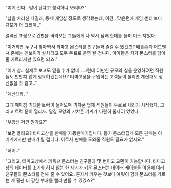 "이게 진짜.. 말이 된다고 생각하냐 모리타?"

"샵을 차리신 다길래, 동네 게임샵 정도로 생각했는데, 이건.. 맞은편에 게임 센터 보다 규모가 더 크잖아.."

얼빠진 표정으로 간판을 바라보는 그들에게 나 역시 담배 한대를 물며 미소 지었다.

"이거라면 누구나 찾아와서 타마고 몬스터를 친구들과 즐길 수 있겠죠? 배틀존과 어드벤쳐 존에는 겜보이가 설치되고 모두 무료로 운영 될 겁니다. 아이들은 자기 몬스터를 담아 둘 카트리지만 있으면 되죠."

"이거 참.. 실제로 보고도 믿을 수가 없네.. 그런데 이만한 규모의 샵을 운영하려면 직원들도 만만치 않게 필요하겠는데요? 타마고상을 구입하는 고객들이 몰리면 계산대도 정신없을 것 같고.."

"계산대라.."

그때 때마침 거대한 트럭이 들어오며 가챠폰 업체 직원들이 우르르 내리기 시작했다. 그리고 트럭 문이 열리자. 달걀 모양의 갸챠폰 기계가 나란히 줄지어 있었다.

"부장님 저건 뭔가요?"

"보면 몰라요? 타마고상을 판매할 자동판매기입니다. 뽑기 몬스터답게 모든 판매는 이 기계에서만 판매가 될 겁니다. 이로서 판매를 도와줄 직원도 필요가 없지요."

"허어.."

"그리고, 타마고상에서 키워낸 몬스터는 친구들과 몇 번이고 교환이 가능합니다. 타마고상의 데이터를 초기화 하지 않는 한 자기가 키운 몬스터는 데이터 케이블을 이용해 여러 친구들의 몬스터를 전해 줄 수 있어요. 혼자서 키우는 것보다 여럿이 함께 몬스터를 기르는 게 훨씬 더 강한 부대를 빨리 만들 수 있겠죠?"